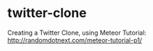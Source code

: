 # twitter-clone
Creating a Twitter Clone, using Meteor Tutorial: http://randomdotnext.com/meteor-tutorial-p1/
